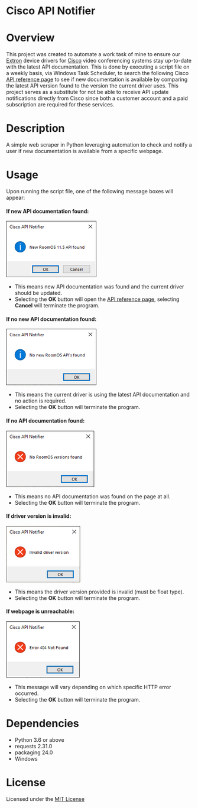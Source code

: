# Cisco API Notifier

# Overview
This project was created to automate a work task of mine to ensure our [Extron](https://www.extron.com/) device drivers for [Cisco](https://www.cisco.com/) video conferencing systems stay up-to-date with the latest API documentation. This is done by executing a script file on a weekly basis, via Windows Task Scheduler, to search the following Cisco [API reference page](https://www.cisco.com/c/en/us/support/collaboration-endpoints/spark-room-kit-series/products-command-reference-list.html) to see if new documentation is available by comparing the latest API version found to the version the current driver uses. This project serves as a substitute for not be able to receive API update notifications directly from Cisco since both a customer account and a paid subscription are required for these services.

# Description
A simple web scraper in Python leveraging automation to check and notify a user if new documentation is available from a specific webpage.

# Usage
Upon running the script file, one of the following message boxes will appear:

#### If new API documentation found:
![New RoomOS API found](images/New%20RoomOS%20API%20found.png)
- This means new API documentation was found and the current driver should be updated.
- Selecting the **OK** button will open the [API reference page](https://www.cisco.com/c/en/us/support/collaboration-endpoints/spark-room-kit-series/products-command-reference-list.html), selecting **Cancel** will terminate the program.

#### If no new API documentation found:
![No new RoomOS API's found](images/No%20new%20RoomOS%20API's%20found.png)
- This means the current driver is using the latest API documentation and no action is required.
- Selecting the **OK** button will terminate the program.

#### If no API documentation found:
![No RoomOS versions found](images/No%20RoomOS%20versions%20found.png)
- This means no API documentation was found on the page at all.
- Selecting the **OK** button will terminate the program.

#### If driver version is invalid:
![Invalid driver version](images/Invalid%20driver%20version.png)
- This means the driver version provided is invalid (must be float type).
- Selecting the **OK** button will terminate the program.

#### If webpage is unreachable:
![Error 404 Not Found](images/Error%20404%20Not%20Found.png)
- This message will vary depending on which specific HTTP error occurred.
- Selecting the **OK** button will terminate the program.

# Dependencies
- Python 3.6 or above
- requests 2.31.0
- packaging 24.0
- Windows

# License
Licensed under the [MIT License](LICENSE)